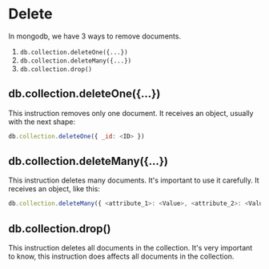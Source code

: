 # Delete

In mongodb, we have 3 ways to remove documents.

1. ```db.collection.deleteOne({...})```
2. ```db.collection.deleteMany({...})```
3. ```db.collection.drop()```

## db.collection.deleteOne({...})

This instruction removes only one document. It receives an object, usually with the next shape:

```js
db.collection.deleteOne({ _id: <ID> })
```

## db.collection.deleteMany({...})

This instruction deletes many documents. It's important to use it carefully.
It receives an object, like this:

```js
db.collection.deleteMany({ <attribute_1>: <Value>, <attribute_2>: <Value>, ...})
````

## db.collection.drop()

This instruction deletes all documents in the collection. It's very important to know, this instruction does affects all documents in the collection.